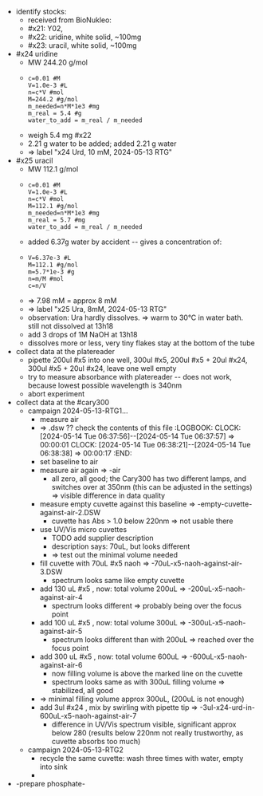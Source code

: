 - identify stocks:
	- received from BioNukleo:
	- #x21: Y02,
	- #x22: uridine, white solid, ~100mg
	- #x23: uracil, white solid, ~100mg
- #x24 uridine
	- MW 244.20 g/mol
	- ```calc
	  c=0.01 #M
	  V=1.0e-3 #L
	  n=c*V #mol
	  M=244.2 #g/mol
	  m_needed=n*M*1e3 #mg
	  m_real = 5.4 #g
	  water_to_add = m_real / m_needed
	  ```
	- weigh 5.4 mg #x22
	- 2.21 g water to be added; added 2.21 g water
	- => label "x24 Urd, 10 mM, 2024-05-13 RTG"
- #x25 uracil
	- MW 112.1 g/mol
	- ```calc
	  c=0.01 #M
	  V=1.0e-3 #L
	  n=c*V #mol
	  M=112.1 #g/mol
	  m_needed=n*M*1e3 #mg
	  m_real = 5.7 #mg
	  water_to_add = m_real / m_needed
	  ```
	- added 6.37g water by accident -- gives a concentration of:
	- ```calc
	  V=6.37e-3 #L
	  M=112.1 #g/mol
	  m=5.7*1e-3 #g
	  n=m/M #mol
	  c=n/V
	  ```
	- => 7.98 mM = approx 8 mM
	- => label "x25 Ura, 8mM, 2024-05-13 RTG"
	- observation: Ura hardly dissolves. => warm to 30°C in water bath. still not dissolved at 13h18
	- add 3 drops of 1M NaOH at 13h18
	- dissolves more or less, very tiny flakes stay at the bottom of the tube
- collect data at the platereader
	- pipette 200ul #x5 into one well, 300ul #x5, 200ul #x5 + 20ul #x24, 300ul #x5 + 20ul #x24, leave one well empty
	- try to measure absorbance with platereader -- does not work, because lowest possible wavelength is 340nm
	- abort experiment
- collect data at the #cary300
	- campaign 2024-05-13-RTG1...
		- measure air
		- => .dsw ?? check the contents of this file
		  :LOGBOOK:
		  CLOCK: [2024-05-14 Tue 06:37:56]--[2024-05-14 Tue 06:37:57] =>  00:00:01
		  CLOCK: [2024-05-14 Tue 06:38:21]--[2024-05-14 Tue 06:38:38] =>  00:00:17
		  :END:
		- set baseline to air
		- measure air again => -air
			- all zero, all good; the Cary300 has two different lamps, and switches over at 350nm (this can be adjusted in the settings) => visible difference in data quality
		- measure empty cuvette against this baseline => -empty-cuvette-against-air-2.DSW
			- cuvette has Abs > 1.0 below 220nm => not usable there
		- use UV/Vis micro cuvettes
			- TODO add supplier description
			- description says: 70uL, but looks different
			- => test out the minimal volume needed
		- fill cuvette with 70uL #x5 naoh => -70uL-x5-naoh-against-air-3.DSW
			- spectrum looks same like empty cuvette
		- add 130 uL #x5 , now: total volume 200uL => -200uL-x5-naoh-against-air-4
			- spectrum looks different => probably being over the focus point
		- add 100 uL #x5 , now: total volume 300uL => -300uL-x5-naoh-against-air-5
			- spectrum looks different than with 200uL => reached over the focus point
		- add 300 uL #x5 , now: total volume 600uL => -600uL-x5-naoh-against-air-6
			- now filling volume is above the marked line on the cuvette
			- spectrum looks same as with 300uL filling volume => stabilized, all good
		- => minimal filling volume approx 300uL, (200uL is not enough)
		- add 3ul #x24 , mix by swirling with pipette tip => -3ul-x24-urd-in-600uL-x5-naoh-against-air-7
			- difference in UV/Vis spectrum visible, significant approx below 280 (results below 220nm not really trustworthy, as cuvette absorbs too much)
	- campaign 2024-05-13-RTG2
		- recycle the same cuvette: wash three times with water, empty into sink
		-
- -prepare phosphate-